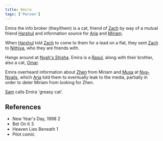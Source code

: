 ```yaml
---
title: Emira
tags: ['Person']
---
```

Emira the info broker (they/them) is a cat, friend of [Zach](/_wiki/zach.md) by way of a mutual friend [Harshul](/_wiki/harshul.md) and information source for [Aria](/_wiki/aria.md) and [Miriam](/_wiki/miriam.md).

When [Harshul](/_wiki/harshul.md) told [Zach](/_wiki/zach.md) to come to them for a lead on a flat, they sent [Zach](/_wiki/zach.md) to [Nithiya](/_wiki/nithiya.md), who they are friends with.

Hangs around at [Nyah's Shisha](/_wiki/nyahs-shisha.md). Emira is a [Rasul](/_wiki/rasul.md), along with their brother, also a cat, [Omar](/_wiki/omar.md).

Emira overheard information about [Zhen](/_wiki/zhen.md) from Miriam and [Musa](/_wiki/musa.md) at [Nya-Nyails](/_wiki/nya-nyails.md), which [Aria](/_wiki/aria.md) told them to eventually leak to the media, partially in order to deter Miriam from looking for Zhen.

[Sam](/_wiki/sam.md) calls Emira 'greasy cat'.
## References
- New Year's Day, 1998 2
- Bet On It 3
- Heaven Lies Beneath 1
- Pilot comic
